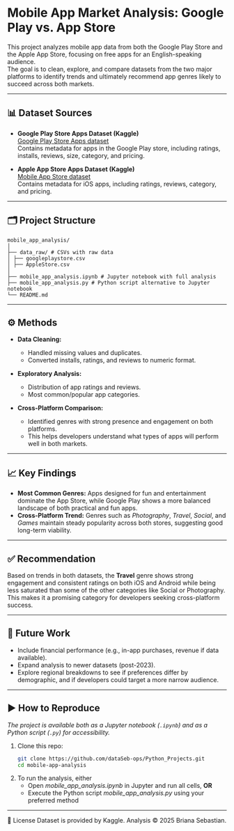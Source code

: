 # Mobile App Market Analysis: Google Play vs. App Store

This project analyzes mobile app data from both the Google Play Store and the Apple App Store, focusing on free apps for an English-speaking audience.  
The goal is to clean, explore, and compare datasets from the two major platforms to identify trends and ultimately recommend app genres likely to succeed across both markets.  

---

## 📊 Dataset Sources

- **Google Play Store Apps Dataset (Kaggle)**  
  [Google Play Store Apps dataset](https://www.kaggle.com/datasets/lava18/google-play-store-apps)  
  Contains metadata for apps in the Google Play store, including ratings, installs, reviews, size, category, and pricing.

- **Apple App Store Apps Dataset (Kaggle)**  
  [Mobile App Store dataset](https://www.kaggle.com/datasets/ramamet4/app-store-apple-data-set-10k-apps)  
  Contains metadata for iOS apps, including ratings, reviews, category, and pricing.

---

## 🗂 Project Structure

```
mobile_app_analysis/
│
├── data_raw/ # CSVs with raw data
│ ├── googleplaystore.csv
│ ├── AppleStore.csv
│
├── mobile_app_analysis.ipynb # Jupyter notebook with full analysis
├── mobile_app_analysis.py # Python script alternative to Jupyter notebook
└── README.md
```

---

## ⚙️ Methods

- **Data Cleaning:**  
  - Handled missing values and duplicates.  
  - Converted installs, ratings, and reviews to numeric format.  

- **Exploratory Analysis:**  
  - Distribution of app ratings and reviews.  
  - Most common/popular app categories.  

- **Cross-Platform Comparison:**  
  - Identified genres with strong presence and engagement on both platforms.
  - This helps developers understand what types of apps will perform well in both markets.

---

## 📈 Key Findings

- **Most Common Genres:** Apps designed for fun and entertainment dominate the App Store, while Google Play shows a more balanced landscape of both practical and fun apps.  
- **Cross-Platform Trend:** Genres such as *Photography*, *Travel*, *Social*, and *Games* maintain steady popularity across both stores, suggesting good long-term viability.  

---

## ✅ Recommendation

Based on trends in both datasets, the **Travel** genre shows strong engagement and consistent ratings on both iOS and Android while being less saturated than some of the other categories like Social or Photography.  
This makes it a promising category for developers seeking cross-platform success.  

---

## 🔮 Future Work

- Include financial performance (e.g., in-app purchases, revenue if data available).  
- Expand analysis to newer datasets (post-2023).  
- Explore regional breakdowns to see if preferences differ by demographic, and if developers could target a more narrow audience.  

---

## ▶️ How to Reproduce

*The project is available both as a Jupyter notebook (`.ipynb`) and as a Python script (`.py`) for accessibility.*

1. Clone this repo:  
   ```bash
   git clone https://github.com/dataSeb-ops/Python_Projects.git
   cd mobile-app-analysis
   
2. To run the analysis, either
   - Open *mobile_app_analysis.ipynb* in Jupyter and run all cells, **OR**
   - Execute the Python script *mobile_app_analysis.py* using your preferred method

___
  
📎 License
Dataset is provided by Kaggle. Analysis © 2025 Briana Sebastian.
